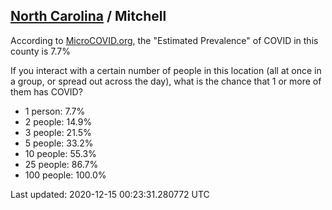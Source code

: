 
## [North Carolina](/united-states/north-carolina) / Mitchell

According to [MicroCOVID.org](http://microcovid.org),
the "Estimated Prevalence" of COVID in this county is 7.7%

If you interact with a certain number of people in this location
(all at once in a group, or spread out across the day), what is the chance that
1 or more of them has COVID?

- 1 person: 7.7%
- 2 people: 14.9%
- 3 people: 21.5%
- 5 people: 33.2%
- 10 people: 55.3%
- 25 people: 86.7%
- 100 people: 100.0%

Last updated: 2020-12-15 00:23:31.280772 UTC
